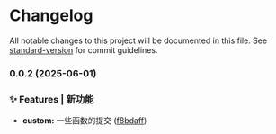 # Changelog

All notable changes to this project will be documented in this file. See [standard-version](https://github.com/conventional-changelog/standard-version) for commit guidelines.

### 0.0.2 (2025-06-01)


### ✨ Features | 新功能

* **custom:** 一些函数的提交 ([f8bdaff](https://github.com/jcz-sudo4770/mianshi/commit/f8bdaffd860bba580d38421e0449fb1b2714bfe3))
